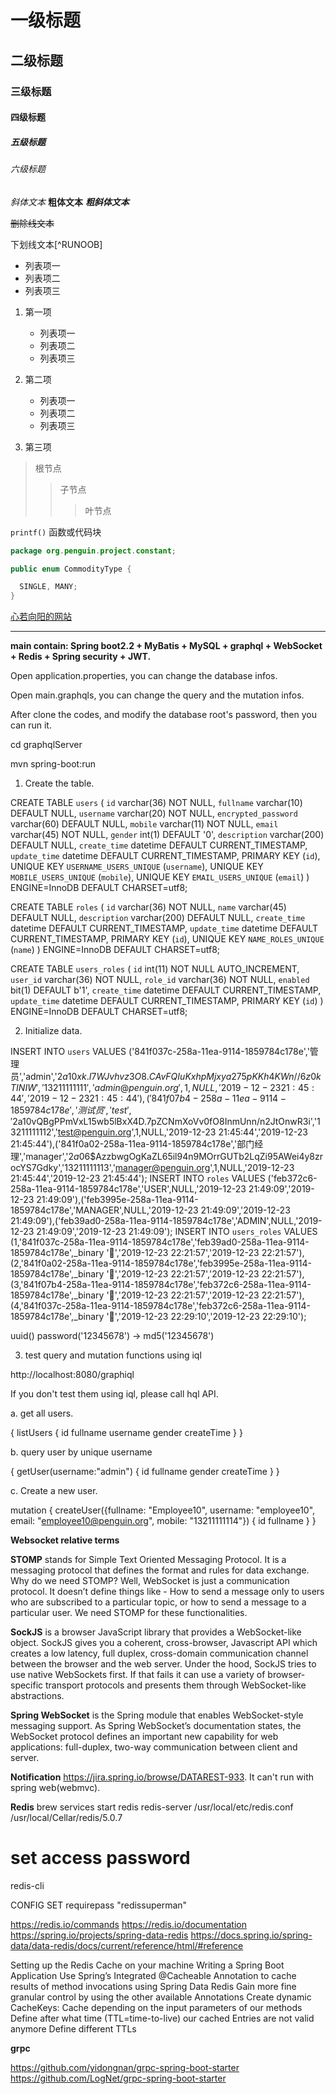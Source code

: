 # 一级标题
## 二级标题
### 三级标题
#### 四级标题
##### 五级标题
###### 六级标题

*斜体文本*
**粗体文本**
***粗斜体文本***

~~删除线文本~~

下划线文本[^RUNOOB]

* 列表项一
* 列表项二
* 列表项三

1. 第一项
   * 列表项一
   * 列表项二
   * 列表项三
   
2. 第二项
   - 列表项一
   - 列表项二
   - 列表项三
3. 第三项

> 根节点
>> 子节点
>>> 叶节点


`printf()` 函数或代码块


```java
package org.penguin.project.constant;

public enum CommodityType {

  SINGLE, MANY;
}
```


[心若向阳的网站](https://www.yinghuatech.top)
***

**main contain: Spring boot2.2 + MyBatis + MySQL + graphql + WebSocket + Redis + Spring security + JWT.**

Open application.properties, you can change the database infos.

Open main.graphqls, you can change the query and the mutation infos.

After clone the codes, and modify the database root's password, then you can run it. 

cd graphqlServer

mvn spring-boot:run

1. Create the table.

CREATE TABLE `users` (
  `id` varchar(36) NOT NULL,
  `fullname` varchar(10) DEFAULT NULL,
  `username` varchar(20) NOT NULL,
  `encrypted_password` varchar(60) DEFAULT NULL,
  `mobile` varchar(11) NOT NULL,
  `email` varchar(45) NOT NULL,
  `gender` int(1) DEFAULT '0',
  `description` varchar(200) DEFAULT NULL,
  `create_time` datetime DEFAULT CURRENT_TIMESTAMP,
  `update_time` datetime DEFAULT CURRENT_TIMESTAMP,
  PRIMARY KEY (`id`),
  UNIQUE KEY `USERNAME_USERS_UNIQUE` (`username`),
  UNIQUE KEY `MOBILE_USERS_UNIQUE` (`mobile`),
  UNIQUE KEY `EMAIL_USERS_UNIQUE` (`email`)
) ENGINE=InnoDB DEFAULT CHARSET=utf8;

CREATE TABLE `roles` (
  `id` varchar(36) NOT NULL,
  `name` varchar(45) DEFAULT NULL,
  `description` varchar(200) DEFAULT NULL,
  `create_time` datetime DEFAULT CURRENT_TIMESTAMP,
  `update_time` datetime DEFAULT CURRENT_TIMESTAMP,
  PRIMARY KEY (`id`),
  UNIQUE KEY `NAME_ROLES_UNIQUE` (`name`)
) ENGINE=InnoDB DEFAULT CHARSET=utf8;

CREATE TABLE `users_roles` (
  `id` int(11) NOT NULL AUTO_INCREMENT,
  `user_id` varchar(36) NOT NULL,
  `role_id` varchar(36) NOT NULL,
  `enabled` bit(1) DEFAULT b'1',
  `create_time` datetime DEFAULT CURRENT_TIMESTAMP,
  `update_time` datetime DEFAULT CURRENT_TIMESTAMP,
  PRIMARY KEY (`id`)
) ENGINE=InnoDB DEFAULT CHARSET=utf8;

2. Initialize data.

INSERT INTO `users` VALUES ('841f037c-258a-11ea-9114-1859784c178e','管理员','admin','$2a$10$xk.I7WJvhvz3O8.CAvFQIuKxhpMjxya275pKKh4KWn//6z0kTINIW','13211111111','admin@penguin.org',1,NULL,'2019-12-23 21:45:44','2019-12-23 21:45:44'),('841f07b4-258a-11ea-9114-1859784c178e','测试员','test','$2a$10$vQBgPPmVxL15wb5lBxX4D.7pZCNmXoVv0fO8InmUnn/n2JtOnwR3i','13211111112','test@penguin.org',1,NULL,'2019-12-23 21:45:44','2019-12-23 21:45:44'),('841f0a02-258a-11ea-9114-1859784c178e','部门经理','manager','$2a$06$AzzbwgOgKaZL65il94n9MOrrGUTb2LqZi95AWei4y8zrocYS7Gdky','13211111113','manager@penguin.org',1,NULL,'2019-12-23 21:45:44','2019-12-23 21:45:44');
INSERT INTO `roles` VALUES ('feb372c6-258a-11ea-9114-1859784c178e','USER',NULL,'2019-12-23 21:49:09','2019-12-23 21:49:09'),('feb3995e-258a-11ea-9114-1859784c178e','MANAGER',NULL,'2019-12-23 21:49:09','2019-12-23 21:49:09'),('feb39ad0-258a-11ea-9114-1859784c178e','ADMIN',NULL,'2019-12-23 21:49:09','2019-12-23 21:49:09');
INSERT INTO `users_roles` VALUES (1,'841f037c-258a-11ea-9114-1859784c178e','feb39ad0-258a-11ea-9114-1859784c178e',_binary '','2019-12-23 22:21:57','2019-12-23 22:21:57'),(2,'841f0a02-258a-11ea-9114-1859784c178e','feb3995e-258a-11ea-9114-1859784c178e',_binary '','2019-12-23 22:21:57','2019-12-23 22:21:57'),(3,'841f07b4-258a-11ea-9114-1859784c178e','feb372c6-258a-11ea-9114-1859784c178e',_binary '','2019-12-23 22:21:57','2019-12-23 22:21:57'),(4,'841f037c-258a-11ea-9114-1859784c178e','feb372c6-258a-11ea-9114-1859784c178e',_binary '','2019-12-23 22:29:10','2019-12-23 22:29:10');

uuid()
password('12345678') -> md5('12345678')

3. test query and mutation functions using iql

http://localhost:8080/graphiql

If you don't test them using iql, please call hql API.

a. get all users.

{
  listUsers {
    id
    fullname
    username
    gender
    createTime
  }
}

b. query user by unique username

{
  getUser(username:"admin") {
    id
    fullname
    gender
    createTime
  }
}

c. Create a new user.

mutation {
  createUser({fullname: "Employee10", username: "employee10", email: "employee10@penguin.org", mobile: "13211111114"}) {
    id
    fullname
  }
}

**Websocket relative terms**

**STOMP** stands for Simple Text Oriented Messaging Protocol. It is a messaging protocol that defines the format and rules for data exchange.
Why do we need STOMP? Well, WebSocket is just a communication protocol. It doesn’t define things like - How to send a message only to users who are subscribed to a particular topic, or how to send a message to a particular user. We need STOMP for these functionalities.

**SockJS** is a browser JavaScript library that provides a WebSocket-like object. SockJS gives you a coherent, cross-browser, Javascript API which creates a low latency, full duplex, cross-domain communication channel between the browser and the web server.
Under the hood, SockJS tries to use native WebSockets first. If that fails it can use a variety of browser-specific transport protocols and presents them through WebSocket-like abstractions.

**Spring WebSocket** is the Spring module that enables WebSocket-style messaging support. As Spring WebSocket’s documentation states, the WebSocket protocol defines an important new capability for web applications: full-duplex, two-way communication between client and server.

**Notification**
https://jira.spring.io/browse/DATAREST-933. It can't run with spring web(webmvc).

**Redis**
 brew services start redis
 redis-server /usr/local/etc/redis.conf
/usr/local/Cellar/redis/5.0.7

# set access password
redis-cli

CONFIG SET requirepass "redissuperman"

https://redis.io/commands
https://redis.io/documentation
https://spring.io/projects/spring-data-redis
https://docs.spring.io/spring-data/data-redis/docs/current/reference/html/#reference

Setting up the Redis Cache on your machine
Writing a Spring Boot Application
Use Spring’s Integrated @Cacheable Annotation to cache results of method invocations using Spring Data Redis
Gain more fine granular control by using the other available Annotations
Create dynamic CacheKeys: Cache depending on the input parameters of our methods
Define after what time (TTL=time-to-live) our cached Entries are not valid anymore
Define different TTLs

**grpc**

https://github.com/yidongnan/grpc-spring-boot-starter
https://github.com/LogNet/grpc-spring-boot-starter
